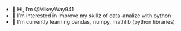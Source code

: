 - 👋 Hi, I’m @MikeyWay941
- 👀 I’m interested in improve my skillz of data-analize with python
- 🌱 I’m currently learning pandas, numpy, mathlib (python libraries)

<!---
MikeyWay941/MikeyWay941 is a ✨ special ✨ repository because its `README.md` (this file) appears on your GitHub profile.
You can click the Preview link to take a look at your changes.
--->
